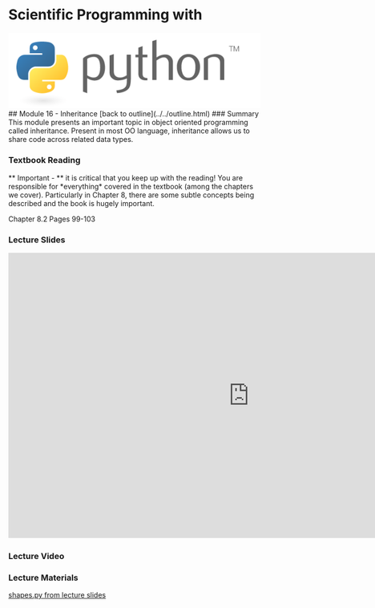 # Scientific Programming with 
<img src="../../imgs/python.png"/>
## Module 16 - Inheritance
[back to outline](../../outline.html)
### Summary
This module presents an important topic in object oriented programming called inheritance.  Present in most OO language, inheritance allows us to share code across related data types.

### Textbook Reading
<div class="highlight">** Important -  ** it is critical that you keep up with the reading!  You are responsible for *everything* covered in the textbook (among the chapters we cover).  Particularly in Chapter 8, there are some subtle concepts being described and the book is hugely important.</div>

Chapter 8.2
Pages 99-103

### Lecture Slides
<iframe src="https://docs.google.com/presentation/d/1pRVKrwDBP92MvCMC3XgZIhNF3dvEpaD3i4jm1HJAsjk/embed?start=false&loop=false&delayms=3000" frameborder="0" width="960" height="569" allowfullscreen="true" mozallowfullscreen="true" webkitallowfullscreen="true"></iframe>

### Lecture Video

### Lecture Materials
[shapes.py from lecture slides](shapes.py)



